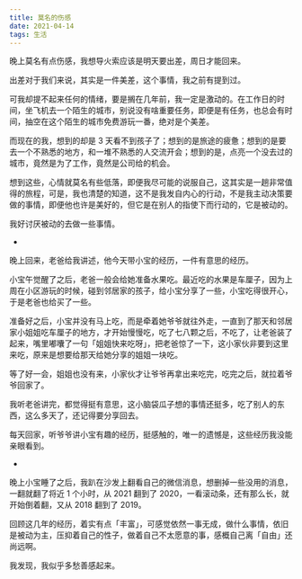 ```yaml
---
title: 莫名的伤感
date: 2021-04-14
tags: 生活
---
```


晚上莫名有点伤感，我想导火索应该是明天要出差，周日才能回来。

出差对于我们来说，其实是一件美差，这个事情，我之前有提到过。

可我却提不起来任何的情绪，要是搁在几年前，我一定是激动的。在工作日的时间，坐飞机去一个陌生的城市，别说没有啥重要任务，即便是有任务，也总会有时间，抽空在这个陌生的城市免费游玩一番，绝对是个美差。

而现在的我，想到的却是 3 天看不到孩子了；想到的是旅途的疲惫；想到的是要去一个不熟悉的地方，和一堆不熟悉的人交流开会；想到的是，点亮一个没去过的城市，竟然是为了工作，竟然是公司给的机会。

想到这些，心情就莫名有些低落，即便我尽可能的说服自己，这其实是一趟非常值得的旅程，可是，我也清楚的知道，这不是我发自内心的行动，不是我主动决策要做的事情，即便他也许是美好的，但它是在别人的指使下而行动的，它是被动的。

我好讨厌被动的去做一些事情。

-

晚上回来，老爸给我讲述，他今天带小宝的经历，一件有意思的经历。

小宝午觉醒了之后，老爸一般会给她准备水果吃。最近吃的水果是车厘子，因为上周在小区游玩的时候，碰到邻居家的孩子，给小宝分享了一些，小宝吃得很开心，于是老爸也给买了一些。

准备好之后，小宝并没有马上吃，而是牵着她爷爷就往外走，一直到了那天和邻居家小姐姐吃车厘子的地方，才开始慢慢吃，吃了七八颗之后，不吃了，让老爸装了起来，嘴里嘟囔了一句「姐姐快来吃呀」，把老爸惊了一下，这小家伙非要到这里来吃，原来是想要给那天给她分享的姐姐一块吃。

等了好一会，姐姐也没有来，小家伙才让爷爷再拿出来吃完，吃完之后，就拉着爷爷回家了。

我听老爸讲完，都觉得挺有意思，这小脑袋瓜子想的事情还挺多，吃了别人的东西，这么多天了，还记得要分享回去。

每天回家，听爷爷讲小宝有趣的经历，挺感触的，唯一的遗憾是，这些经历我没能亲眼看到。

-

晚上小宝睡了之后，我趴在沙发上翻看自己的微信消息，想删掉一些没用的消息，一翻就翻了将近 1 个小时，从 2021 翻到了 2020，一看滚动条，还有那么长，就开始倒着翻，又从 2018 翻到了 2019。

回顾这几年的经历，着实有点「丰富」，可感觉依然一事无成，做什么事情，依旧是被动为主，压抑着自己的性子，做着自己不太愿意的事，感概自己离「自由」还尚远啊。

我发现，我似乎多愁善感起来。